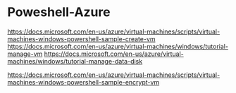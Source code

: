 # Poweshell-Azure
https://docs.microsoft.com/en-us/azure/virtual-machines/scripts/virtual-machines-windows-powershell-sample-create-vm
https://docs.microsoft.com/en-us/azure/virtual-machines/windows/tutorial-manage-vm
https://docs.microsoft.com/en-us/azure/virtual-machines/windows/tutorial-manage-data-disk

https://docs.microsoft.com/en-us/azure/virtual-machines/scripts/virtual-machines-windows-powershell-sample-encrypt-vm
